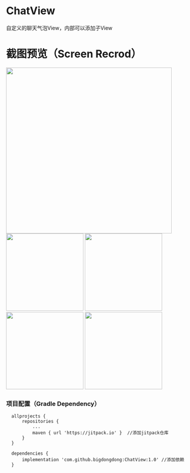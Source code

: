 # ChatView
自定义的聊天气泡View，内部可以添加子View

# 截图预览（Screen Recrod）
<img  width = "450" src = "https://github.com/bigdongdong/ChatView/blob/master/preview/simple_demo.jpg"></img></br>
<img  width = "210" src = "https://github.com/bigdongdong/ChatView/blob/master/preview/onclick.gif"></img>
<img  width = "210" src = "https://github.com/bigdongdong/ChatView/blob/master/preview/longclick.gif"></img>
<img  width = "210" src = "https://github.com/bigdongdong/ChatView/blob/master/preview/chat_screen.jpg"></img>
<img  width = "210" src = "https://github.com/bigdongdong/ChatView/blob/master/preview/chat_screen2.jpg"></img>

### 项目配置（Gradle Dependency）

```
  allprojects {
      repositories {
          ...
          maven { url 'https://jitpack.io' }  //添加jitpack仓库
      }
  }
  
  dependencies {
	  implementation 'com.github.bigdongdong:ChatView:1.0' //添加依赖
  }
```
